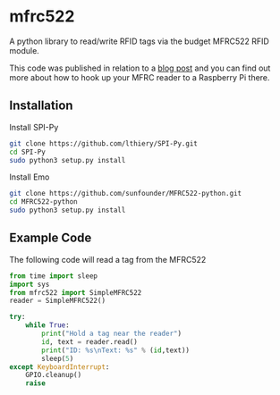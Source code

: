 # mfrc522

A python library to read/write RFID tags via the budget MFRC522 RFID module.

This code was published in relation to a [blog post](https://pimylifeup.com/raspberry-pi-rfid-rc522/) and you can find out more about how to hook up your MFRC reader to a Raspberry Pi there.

## Installation

Install SPI-Py

``` bash
git clone https://github.com/lthiery/SPI-Py.git
cd SPI-Py
sudo python3 setup.py install
```

Install Emo

``` bash
git clone https://github.com/sunfounder/MFRC522-python.git
cd MFRC522-python
sudo python3 setup.py install
```

## Example Code

The following code will read a tag from the MFRC522

```python
from time import sleep
import sys
from mfrc522 import SimpleMFRC522
reader = SimpleMFRC522()

try:
    while True:
        print("Hold a tag near the reader")
        id, text = reader.read()
        print("ID: %s\nText: %s" % (id,text))
        sleep(5)
except KeyboardInterrupt:
    GPIO.cleanup()
    raise
```
